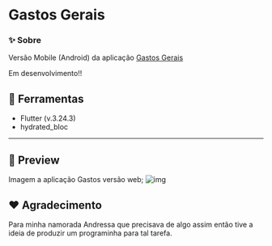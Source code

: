 # Gastos Gerais

### ✨ Sobre
Versão Mobile (Android) da aplicação [Gastos Gerais](https://github.com/rafaelcastrobr/gastos/)

Em desenvolvimento!!

## 🔨 Ferramentas
- Flutter (v.3.24.3)
- hydrated_bloc 

---
## 🥰 Preview
 Imagem a aplicação Gastos versão web;
![img](src/assets/img/code.png)

## ❤️ Agradecimento
Para minha namorada Andressa que precisava de algo assim então tive a ideia de produzir um programinha para tal tarefa.
